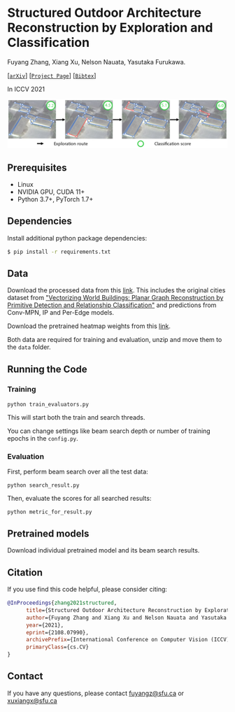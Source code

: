 # Structured Outdoor Architecture Reconstruction by Exploration and Classification

Fuyang Zhang, Xiang Xu, Nelson Nauata, Yasutaka Furukawa.


[[`arXiv`](https://arxiv.org/abs/2108.07990)]
[[`Project Page`](xxx)]
[[`Bibtex`](#Citing)]

In ICCV 2021

[<img src="images/teaser.png" width="2000">](https://arxiv.org/abs/2108.07990)

## Prerequisites
- Linux
- NVIDIA GPU, CUDA 11+
- Python 3.7+, PyTorch 1.7+

## Dependencies

Install additional python package dependencies:

```bash
$ pip install -r requirements.txt
```


## Data 
Download the processed data from this [link](https://drive.google.com/file/d/1T7l1UbS4MtdbUCxpAwgJhHCESAZvtvqa/view?usp=sharing). This includes the original cities dataset from ["Vectorizing World Buildings: Planar Graph Reconstruction by Primitive Detection and Relationship Classification"](https://arxiv.org/abs/1912.05135) and predictions from Conv-MPN, IP and Per-Edge models.

Download the pretrained heatmap weights from this [link](https://drive.google.com/file/d/162V03dUC4Zxj-RK4N8rUOjOau4cFgUX3/view?usp=sharing). 

Both data are required for training and evaluation, unzip and move them to the `data` folder. 

## Running the Code

### Training
```
python train_evaluators.py
```
This will start both the train and search threads. 

You can change settings like beam search depth or number of training epochs in the `config.py`.

### Evaluation
First, perform beam search over all the test data:

```
python search_result.py
```

Then, evaluate the scores for all searched results:
```
python metric_for_result.py
```

## Pretrained models
Download individual pretrained model and its beam search results.


## <a name="Citing"></a>Citation
If you use find this code helpful, please consider citing:
```BibTeX
@InProceedings{zhang2021structured,
      title={Structured Outdoor Architecture Reconstruction by Exploration and Classification}, 
      author={Fuyang Zhang and Xiang Xu and Nelson Nauata and Yasutaka Furukawa},
      year={2021},
      eprint={2108.07990},
      archivePrefix={International Conference on Computer Vision (ICCV)},
      primaryClass={cs.CV}
}
```
## Contact
If you have any questions, please contact fuyangz@sfu.ca or xuxiangx@sfu.ca

